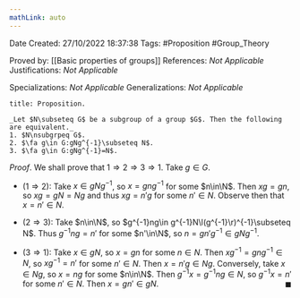 ```yaml
---
mathLink: auto
---
```


<div class="topSpace"></div>

Date Created: 27/10/2022 18:37:38
Tags: #Proposition #Group_Theory

Proved by: [[Basic properties of groups]]
References: _Not Applicable_
Justifications: _Not Applicable_

Specializations: _Not Applicable_
Generalizations: _Not Applicable_

``` ad-Proposition
title: Proposition.

_Let $N\subseteq G$ be a subgroup of a group $G$. Then the following are equivalent._
1. $N\nsubgrpeq G$.
2. $\fa g\in G:gNg^{-1}\subseteq N$.
3. $\fa g\in G:gNg^{-1}=N$.

```

_Proof_. We shall prove that $1\Rightarrow2\Rightarrow3\Rightarrow1$. Take $g\in G$.
* ($1\Rightarrow2$): Take $x\in gNg^{-1}$, so $x=gng^{-1}$ for some $n\in\N$. Then $xg=gn$, so $xg=gN=Ng$ and thus $xg=n'g$ for some $n'\in N$. Observe then that $x=n'\in N$.

* ($2\Rightarrow3$): Take $n\in\N$, so $g^{-1}ng\in g^{-1}N\l(g^{-1}\r)^{-1}\subseteq N$. Thus $g^{-1}ng=n'$ for some $n'\in\N$, so $n=gn'g^{-1}\in gNg^{-1}$.
* ($3\Rightarrow1$): Take $x\in gN$, so $x=gn$ for some $n\in N$. Then $xg^{-1}=gng^{-1}\in N$, so $xg^{-1}=n'$ for some $n'\in N$. Then $x=n'g\in Ng$. Conversely, take $x\in Ng$, so $x=ng$ for some $n\in\N$. Then $g^{-1}x=g^{-1}ng\in N$, so $g^{-1}x=n'$ for some $n'\in N$. Then $x=gn'\in gN$.<span style="float:right;">$\blacksquare$</span>
